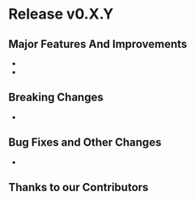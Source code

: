 # Release v0.X.Y <milestone name>



## Major Features And Improvements

* 
* 

## Breaking Changes

* 

## Bug Fixes and Other Changes

* 

## Thanks to our Contributors